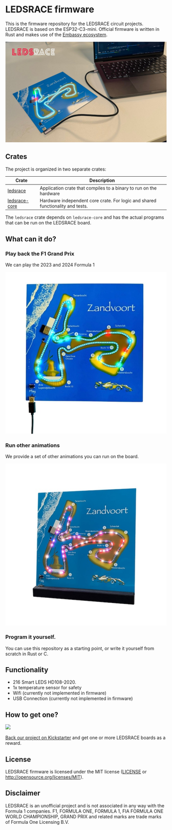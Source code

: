 # LEDSRACE firmware

This is the firmware repository for the LEDSRACE circuit projects. LEDSRACE is based on the ESP32-C3-mini. Official firmware is written in Rust and makes use of the [Embassy ecosystem](https://embassy.dev).

![](img/ledsrace.jpg)

## Crates

The project is organized in two separate crates:

Crate | Description
--- | ---
[ledsrace](/ledsrace-application/) | Application crate that compiles to a binary to run on the hardware
[ledsrace-core](/ledsrace-core/) | Hardware independent core crate. For logic and shared functionality and tests.

The `ledsrace` crate depends on `ledsrace-core` and has the actual programs that can be run on the LEDSRACE board.

## What can it do?

### Play back the F1 Grand Prix

We can play the 2023 and 2024 Formula 1

![Play F1 Race](img/f1race.jpg)

### Run other animations

We provide a set of other animations you can run on the board.

![Run other animations](img/animation.jpg)

### Program it yourself.

You can use this repository as a starting point, or write it yourself from scratch in Rust or C.

## Functionality

- 216 Smart LEDS HD108-2020.
- 1x temperature sensor for safety
- Wifi (currently not implemented in firmware)
- USB Connection (currently not implemented in firmware)

## How to get one?

![](https://i.kickstarter.com/tq0sfld-kickstarter-logo-green.png?fit=scale-down&origin=static&width=1000&sig=ixapsTNmmPEFl31G4w1YjZiCZpak4bUuMx5ZqHfEiG0%3D)

[Back our project on Kickstarter](https://www.kickstarter.com/projects/jitterdelft/ledsrace-interactive-led-art-of-zandvoort-circuit) and get one or more LEDSRACE boards as a reward.

## License

LEDSRACE firmware is licensed under the MIT license ([LICENSE](LICENSE) or http://opensource.org/licenses/MIT).

## Disclaimer

LEDSRACE is an unofficial project and is not associated in any way with the Formula 1 companies. F1, FORMULA ONE, FORMULA 1, FIA FORMULA ONE WORLD CHAMPIONSHIP, GRAND PRIX and related marks are trade marks of Formula One Licensing B.V.
